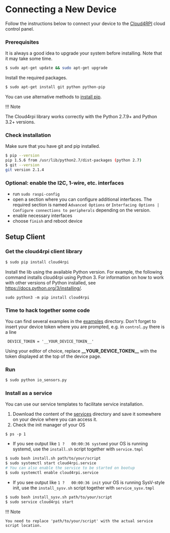# Connecting a New Device

Follow the instructions below to connect your device to the [Cloud4RPI](https://cloud4rpi.io) cloud control panel.

### Prerequisites

It is always a good idea to upgrade your system before installing. Note that it may take some time.
``` bash
$ sudo apt-get update && sudo apt-get upgrade
```

 Install the required packages.
``` bash
$ sudo apt-get install git python python-pip
```
You can use alternative methods to [install pip](https://pip.pypa.io/en/stable/installing.html).

!!! Note

   The Cloud4rpi library works correctly with the Python 2.7.9+ and Python 3.2+ versions.

### Check installation

Make sure that you have git and pip installed. 

``` bash
$ pip --version
pip 1.5.6 from /usr/lib/python2.7/dist-packages (python 2.7)
$ git --version
git version 2.1.4
```



### Optional: enable the I2C, 1-wire, etc. interfaces
- run `sudo raspi-config`
- open a section where you can configure additional interfaces. The required section is named `Advanced Options` or `Interfacing Options | Configure connections to peripherals` depending on the version.
- enable necessary interfaces
- choose `finish` and reboot device

## Setup Client

### Get the cloud4rpi client library

``` bash
$ sudo pip install cloud4rpi
```

Install the lib using the available Python version. For example, the following command installs cloud4rpi using Python 3. For information on how to work with other versions of Python installed, see https://docs.python.org/3/installing/. 

```
sudo python3 -m pip install cloud4rpi
```

### Time to hack together some code

You can find several examples in the [examples](https://github.com/cloud4rpi/cloud4rpi/tree/master/examples) directory.
Don't forget to insert your device token where you are prompted, e.g. in `control.py` there is a line

```
 DEVICE_TOKEN = '__YOUR_DEVICE_TOKEN__'
```

Using your editor of choice, replace **\_\_YOUR_DEVICE_TOKEN\_\_**
with the token displayed at the top of the device page.

### Run

``` bash
$ sudo python io_sensors.py
```

### Install as a service
You can use our service templates to facilitate service installation.

1. Download the content of the [services](https://github.com/cloud4rpi/cloud4rpi/tree/master/services) directory and save it somewhere on your device where you can access it.
2. Check the init manager of your OS

```
$ ps -p 1
```

- If you see output like `1 ?   00:00:36 systemd` your OS is running systemd, use the `install.sh` script together with `service.tmpl`
``` bash
$ sudo bash install.sh path/to/your/script
$ sudo systemctl start cloud4rpi.service
# You can also enable the service to be started on bootup
$ sudo systemctl enable cloud4rpi.service
```

- If you see output like `1 ?   00:00:36 init` your OS is running SysV-style init, use the `install_sysv.sh` script together with `service_sysv.tmpl`
``` bash
$ sudo bash install_sysv.sh path/to/your/script
$ sudo service cloud4rpi start
```

!!! Note

    You need to replace 'path/to/your/script' with the actual service script location.
    